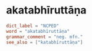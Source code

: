 # akatabhīruttāṇa

``` toml
dict_label = "NCPED"
word = "akatabhīruttāṇa"
grammar_comment = "neg. mfn."
see_also = ["katabhīruttāṇa"]
```

